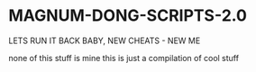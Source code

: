 # MAGNUM-DONG-SCRIPTS-2.0
LETS RUN IT BACK BABY, NEW CHEATS - NEW ME


none of this stuff is mine this is just a compilation of cool stuff
